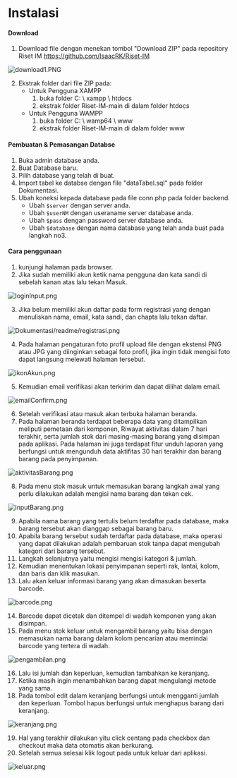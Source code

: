 # Instalasi
#### Download
1. Download file dengan menekan tombol "Download ZIP" pada repository Riset IM https://github.com/IsaacRK/Riset-IM

![download1.PNG](https://github.com/IsaacRK/Riset-IM/blob/main/Dokumentasi/readme/download1.PNG?raw=true)

2. Ekstrak folder dari file ZIP pada:
	- Untuk Pengguna XAMPP
		1. buka folder C: \ xampp \ htdocs
		2. ekstrak folder Riset-IM-main di dalam folder htdocs
	- Untuk Pengguna WAMPP
		1. buka folder C: \ wamp64 \ www
		2. ekstrak folder Riset-IM-main di dalam folder www

#### Pembuatan & Pemasangan Databse
1. Buka admin database anda.
2. Buat Database baru.
3. Pilih database yang telah di buat.
4. Import tabel ke databse dengan file "dataTabel.sql" pada folder Dokumentasi.
5. Ubah koneksi kepada database pada file conn.php pada folder backend.
	- Ubah `$server` dengan server anda.
	- Ubah `$userNM` dengan useraname server database anda.
	- Ubah `$pass` dengan password server database anda.
	- Ubah `$database` dengan nama database yang telah anda buat pada langkah no3.

#### Cara penggunaan
1. kunjungi halaman pada browser.
2. Jika sudah memiliki akun ketik nama pengguna dan kata sandi di sebelah kanan atas lalu tekan Masuk.

![loginInput.png](https://github.com/IsaacRK/Riset-IM/blob/main/Dokumentasi/readme/loginInput.png?raw=true)

3. Jika belum memiliki akun daftar pada form registrasi yang dengan menuliskan nama, email, kata sandi, dan chapta lalu tekan daftar.

![Dokumentasi/readme/registrasi.png](https://github.com/IsaacRK/Riset-IM/blob/main/Dokumentasi/readme/registrasi.png?raw=true)

4. Pada halaman pengaturan foto profil upload file dengan ekstensi PNG atau JPG yang diinginkan sebagai foto profil, jika ingin tidak mengisi foto dapat langsung melewati halaman tersebut.

![ikonAkun.png](https://github.com/IsaacRK/Riset-IM/blob/main/Dokumentasi/readme/ikonAkun.png?raw=true)

5. Kemudian email verifikasi akan terkirim dan dapat dilihat dalam email.

![emailConfirm.png](https://github.com/IsaacRK/Riset-IM/blob/main/Dokumentasi/readme/emailConfirm.png?raw=true)

6. Setelah verifikasi atau masuk akan terbuka halaman beranda.
7. Pada halaman beranda terdapat beberapa data yang ditampilkan meliputi pemetaan dari komponen, Riwayat aktivitas dalam 7 hari terakhir, serta jumlah stok dari masing-masing barang yang disimpan pada aplikasi. Pada halaman ini juga terdapat fitur unduh laporan yang berfungsi untuk mengunduh data aktifitas 30 hari terakhir dan barang barang pada penyimpanan.

![aktivitasBarang.png](https://github.com/IsaacRK/Riset-IM/blob/main/Dokumentasi/readme/aktivitasBarang.png?raw=true)

8. Pada menu stok masuk untuk memasukan barang langkah awal yang perlu dilakukan adalah mengisi nama barang dan tekan cek.

![inputBarang.png](https://github.com/IsaacRK/Riset-IM/blob/main/Dokumentasi/readme/inputBarang.png?raw=true)

9. Apabila nama barang yang tertulis belum terdaftar pada database, maka barang tersebut akan dianggap sebagai barang baru.
10. Apabila barang tersebut sudah terdaftar pada database, maka operasi yang dapat dilakukan adalah pembaruan stok tanpa dapat mengubah kategori dari barang tersebut.
11. Langkah selanjutnya yaitu mengisi mengisi kategori & jumlah.
12. Kemudian menentukan lokasi penyimpanan seperti rak, lantai, kolom, dan baris dan klik masukan.
13. Lalu akan keluar informasi barang yang akan dimasukan beserta barcode.

![barcode.png](https://github.com/IsaacRK/Riset-IM/blob/main/Dokumentasi/readme/barcode.png?raw=true)

14. Barcode dapat dicetak dan ditempel di wadah komponen yang akan disimpan.
15. Pada menu stok keluar untuk mengambil barang yaitu bisa dengan memasukan nama barang dalam kolom pencarian atau memindai barcode yang tertera di wadah.

![pengambilan.png](https://github.com/IsaacRK/Riset-IM/blob/main/Dokumentasi/readme/pengambilan.png?raw=true)

16. Lalu isi jumlah dan keperluan, kemudian tambahkan ke keranjang.
17. Ketika masih ingin menambahkan barang dapat mengulangi metode yang sama.
18. Pada tombol edit dalam keranjang berfungsi untuk mengganti jumlah dan keperluan. Tombol hapus berfungsi untuk menghapus barang dari keranjang.

![keranjang.png](https://github.com/IsaacRK/Riset-IM/blob/main/Dokumentasi/readme/keranjang.png?raw=true)

19. Hal yang terakhir dilakukan yitu click centang pada checkbox dan checkout maka data otomatis akan berkurang.
20. Setelah semua selesai klik logout pada untuk keluar dari aplikasi.

![keluar.png](https://github.com/IsaacRK/Riset-IM/blob/main/Dokumentasi/readme/keluar.png?raw=true)
